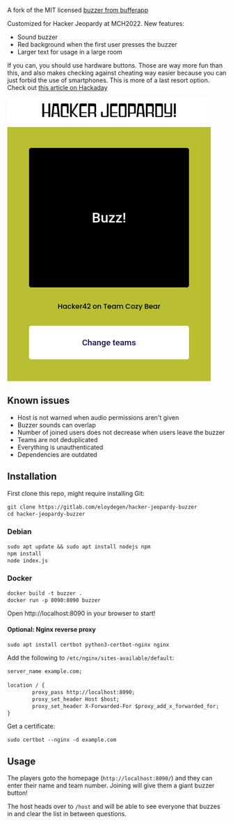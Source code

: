 A fork of the MIT licensed [buzzer from bufferapp](https://github.com/bufferapp/buzzer)

Customized for Hacker Jeopardy at MCH2022. New features:
* Sound buzzer
* Red background when the first user presses the buzzer
* Larger text for usage in a large room

If you can, you should use hardware buttons. Those are way more fun than this, and also makes checking against cheating way easier because you can just forbid the use of smartphones. This is more of a last resort option. Check out [this article on Hackaday](https://hackaday.com/2019/08/20/game-on-with-these-open-source-arduino-buzzers/)

![Buzzer screenshot](/screenshots/buzzer.png "Buzzer screenshot")

## Known issues
* Host is not warned when audio permissions aren't given
* Buzzer sounds can overlap
* Number of joined users does not decrease when users leave the buzzer
* Teams are not deduplicated
* Everything is unauthenticated
* Dependencies are outdated

## Installation 
First clone this repo, might require installing Git:
```
git clone https://gitlab.com/eloydegen/hacker-jeopardy-buzzer
cd hacker-jeopardy-buzzer
```
### Debian
```
sudo apt update && sudo apt install nodejs npm
npm install
node index.js
```
### Docker
```
docker build -t buzzer .
docker run -p 8090:8090 buzzer
```

Open http://localhost:8090 in your browser to start!

#### Optional: Nginx reverse proxy
```
sudo apt install certbot python3-certbot-nginx nginx
```

Add the following to `/etc/nginx/sites-available/default`:
```
server_name example.com;

location / {
        proxy_pass http://localhost:8090;
        proxy_set_header Host $host;
        proxy_set_header X-Forwarded-For $proxy_add_x_forwarded_for;
}
```

Get a certificate:
```
sudo certbot --nginx -d example.com
```

## Usage 

The players goto the homepage (`http://localhost:8090/`) and they can enter their name and team
number. Joining will give them a giant buzzer button!

The host heads over to `/host` and will be able to see everyone that buzzes in and clear the list
in between questions.
